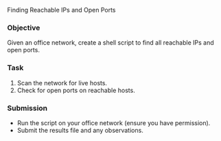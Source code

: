 Finding Reachable IPs and Open Ports

### Objective
Given an office network, create a shell script to find all reachable IPs and open ports.

### Task
1. Scan the network for live hosts.
2. Check for open ports on reachable hosts.



### Submission
- Run the script on your office network (ensure you have permission).
- Submit the results file and any observations.

